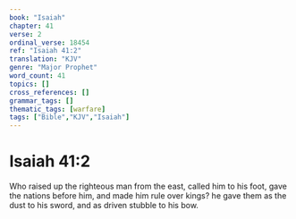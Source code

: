 ```yaml
---
book: "Isaiah"
chapter: 41
verse: 2
ordinal_verse: 18454
ref: "Isaiah 41:2"
translation: "KJV"
genre: "Major Prophet"
word_count: 41
topics: []
cross_references: []
grammar_tags: []
thematic_tags: [warfare]
tags: ["Bible","KJV","Isaiah"]
---
```


# Isaiah 41:2

Who raised up the righteous man from the east, called him to his foot, gave the nations before him, and made him rule over kings? he gave them as the dust to his sword, and as driven stubble to his bow.
